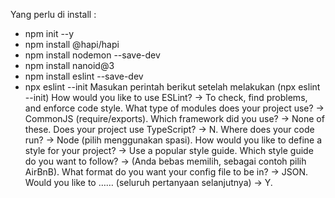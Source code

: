Yang perlu di install :

- npm init --y
- npm install @hapi/hapi
- npm install nodemon --save-dev
- npm install nanoid@3
- npm install eslint --save-dev
- npx eslint --init
  Masukan perintah berikut setelah melakukan (npx eslint --init)
  How would you like to use ESLint? -> To check, find problems, and enforce code style.
  What type of modules does your project use? -> CommonJS (require/exports).
  Which framework did you use? -> None of these. 
  Does your project use TypeScript? -> N.
  Where does your code run? -> Node (pilih menggunakan spasi).
  How would you like to define a style for your project? -> Use a popular style guide.
  Which style guide do you want to follow? -> (Anda bebas memilih, sebagai contoh pilih AirBnB).
  What format do you want your config file to be in? -> JSON.
  Would you like to …… (seluruh pertanyaan selanjutnya) -> Y.

